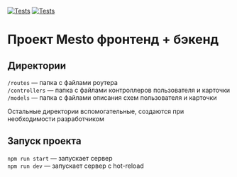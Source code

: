 [![Tests](https://github.com/Dmitriy90B/express-mesto-gha/actions/workflows/tests-13-sprint.yml/badge.svg)](https://github.com/Dmitriy90B/express-mesto-gha/actions/workflows/tests-13-sprint.yml) [![Tests](https://github.com/Dmitriy90B/express-mesto-gha/actions/workflows/tests-14-sprint.yml/badge.svg)](https://github.com/Dmitriy90B/express-mesto-gha/actions/workflows/tests-14-sprint.yml)
# Проект Mesto фронтенд + бэкенд

## Директории

`/routes` — папка с файлами роутера  
`/controllers` — папка с файлами контроллеров пользователя и карточки   
`/models` — папка с файлами описания схем пользователя и карточки  
  
Остальные директории вспомогательные, создаются при необходимости разработчиком

## Запуск проекта

`npm run start` — запускает сервер   
`npm run dev` — запускает сервер с hot-reload
